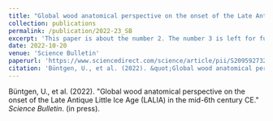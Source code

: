 ```yaml
---
title: "Global wood anatomical perspective on the onset of the Late Antique Little Ice Age (LALIA) in the mid-6th century CE"
collection: publications
permalink: /publication/2022-23_SB
excerpt: 'This paper is about the number 2. The number 3 is left for future work.'
date: 2022-10-20
venue: 'Science Bulletin'
paperurl: 'https://www.sciencedirect.com/science/article/pii/S2095927322004790'
citation: 'Büntgen, U., et al. (2022). &quot;Global wood anatomical perspective on the onset of the Late Antique Little Ice Age (LALIA) in the mid-6th century CE.&quot; <i>Science Bulletin</i>. (in press).'
---
```

Büntgen, U., et al. (2022). "Global wood anatomical perspective on the onset of the Late Antique Little Ice Age (LALIA) in the mid-6th century CE." <i>Science Bulletin</i>. (in press).
